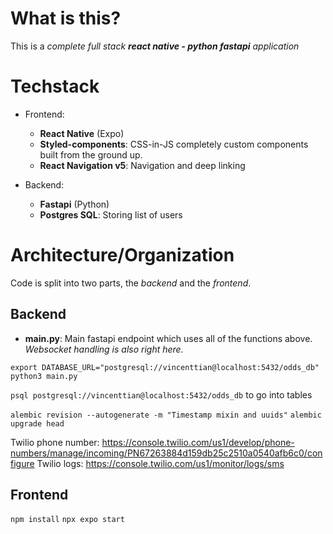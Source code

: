 # What is this?
This is a *complete full stack **react native - python fastapi** application*

# Techstack
- Frontend:
  - **React Native** (Expo)
  - **Styled-components**: CSS-in-JS completely custom components built from the ground up.
  - **React Navigation v5**: Navigation and deep linking


- Backend:
  - **Fastapi** (Python)
  - **Postgres SQL**: Storing list of users
  
# Architecture/Organization
Code is split into two parts, the *backend* and the *frontend*.

## Backend
- **main.py**: Main fastapi endpoint which uses all of the functions above. _Websocket handling is also right here._

`export DATABASE_URL="postgresql://vincenttian@localhost:5432/odds_db"`
`python3 main.py`

`psql postgresql://vincenttian@localhost:5432/odds_db` to go into tables


`alembic revision --autogenerate -m "Timestamp mixin and uuids"`
`alembic upgrade head`

Twilio phone number:
https://console.twilio.com/us1/develop/phone-numbers/manage/incoming/PN67263884d159db25c2510a0540afb6c0/configure
Twilio logs:
https://console.twilio.com/us1/monitor/logs/sms


## Frontend
`npm install`
`npx expo start`

